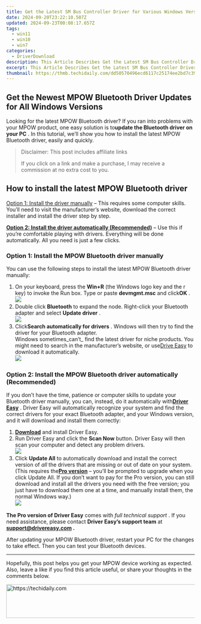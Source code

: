 ```yaml
---
title: Get the Latest SM Bus Controller Driver for Various Windows Versions
date: 2024-09-20T23:22:10.507Z
updated: 2024-09-23T00:08:17.657Z
tags:
  - win11
  - win10
  - win7
categories:
  - DriverDownload
description: This Article Describes Get the Latest SM Bus Controller Driver for Various Windows Versions
excerpt: This Article Describes Get the Latest SM Bus Controller Driver for Various Windows Versions
thumbnail: https://thmb.techidaily.com/dd50570496ecd6117c25174ee2bd7c391f8d8aee122e4f4fcf28370737609fdc.jpg
---
```


## Get the Newest MPOW Bluetooth Driver Updates for All Windows Versions

Looking for the latest MPOW Bluetooth driver? If you ran into problems with your MPOW product, one easy solution is to**update the Bluetooth driver on your PC** . In this tutorial, we’ll show you how to install the latest MPOW Bluetooth driver, easily and quickly.

>  Disclaimer: This post includes affiliate links
>
>  If you click on a link and make a purchase, I may receive a commission at no extra cost to you.
>

## How to install the latest MPOW Bluetooth driver

[Option 1: Install the driver manually](https://tools.techidaily.com/drivereasy/download/) – This requires some computer skills. You’ll need to visit the manufacturer’s website, download the correct installer and install the driver step by step.

[**Option 2: Install the driver automatically (Recommended)**](https://www.drivereasy.com/knowledge/mpow-bluetooth-driver-download-update-windows-10-8-7/#option2) – Use this if you’re comfortable playing with drivers. Everything will be done automatically. All you need is just a few clicks.

### Option 1: Install the MPOW Bluetooth driver manually

 You can use the following steps to install the latest MPOW Bluetooth driver manually:

1. On your keyboard, press the **Win+R** (the Windows logo key and the r key) to invoke the Run box. Type or paste **devmgmt.msc** and click**OK** .  
![](https://images.drivereasy.com/wp-content/uploads/2020/12/devmgmt-msc-ok.jpg)
2. Double click **Bluetooth**  to expand the node. Right-click your Bluetooth adapter and select **Update driver** .  
![](https://images.drivereasy.com/wp-content/uploads/2021/03/mpow-manually-0.jpg)
3. Click**Search automatically for drivers** . Windows will then try to find the driver for your Bluetooth adapter.  
 Windows sometimes_can’t_ find the latest driver for niche products. You might need to search in the manufacturer’s website, or use[Drive Easy](https://tools.techidaily.com/drivereasy/download/) to download it automatically.  
![](https://images.drivereasy.com/wp-content/uploads/2021/03/mpow-manually-1.jpg)

### Option 2: Install the MPOW Bluetooth driver automatically (Recommended)

 If you don’t have the time, patience or computer skills to update your Bluetooth driver manually, you can, instead, do it automatically with[**Driver Easy**](https://tools.techidaily.com/drivereasy/download/) . Driver Easy will automatically recognize your system and find the correct drivers for your exact Bluetooth adapter, and your Windows version, and it will download and install them correctly:

1. **[Download](https://tools.techidaily.com/drivereasy/download/)**  and install Driver Easy.
2. Run Driver Easy and click the **Scan Now** button. Driver Easy will then scan your computer and detect any problem drivers.  
![](https://images.drivereasy.com/wp-content/uploads/2020/11/Scan-now-1.jpg)
3. Click **Update All** to automatically download and install the correct version of _all_ the drivers that are missing or out of date on your system.  
 (This requires the[**Pro version**](https://tools.techidaily.com/drivereasy/download/) – you’ll be prompted to upgrade when you click Update All. If you don’t want to pay for the Pro version, you can still download and install all the drivers you need with the free version; you just have to download them one at a time, and manually install them, the normal Windows way.)  
![](https://images.drivereasy.com/wp-content/uploads/2021/03/mpow-de.jpg)

**The Pro version of Driver Easy** comes with _full technical support_ . If you need assistance, please contact **Driver Easy’s support team** at **[support@drivereasy.com](https://tools.techidaily.com/drivereasy/download/) .**

 After updating your MPOW Bluetooth driver, restart your PC for the changes to take effect. Then you can test your Bluetooth devices.

---

 Hopefully, this post helps you get your MPOW device working as expected. Also, leave a like if you find this article useful, or share your thoughts in the comments below.

<ins class="adsbygoogle"
     style="display:block"
     data-ad-format="autorelaxed"
     data-ad-client="ca-pub-7571918770474297"
     data-ad-slot="1223367746"></ins>

<ins class="adsbygoogle"
     style="display:block"
     data-ad-client="ca-pub-7571918770474297"
     data-ad-slot="8358498916"
     data-ad-format="auto"
     data-full-width-responsive="true"></ins>



<!-- affiliate ads begin -->
<a href="https://appsumo.8odi.net/c/5597632/2118320/7443" target="_top" id="2118320">
  <img src="//a.impactradius-go.com/display-ad/7443-2118320" border="0" alt="https://techidaily.com" width="728" height="90"/>
</a>
<img height="0" width="0" src="https://appsumo.8odi.net/i/5597632/2118320/7443" style="position:absolute;visibility:hidden;" border="0" />
<!-- affiliate ads end -->


